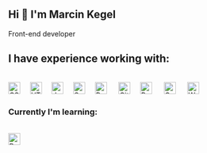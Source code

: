 ## Hi :wave: I'm Marcin Kegel

Front-end developer

## I have experience working with:


<br><img alt="CSS" title="CSS" src="https://user-images.githubusercontent.com/1680157/87443759-4a5f9600-c5cc-11ea-8ae0-715433c1f781.png" height="24">&nbsp;&nbsp;&nbsp;&nbsp;
<img alt="HTML" title="HTML" src="https://user-images.githubusercontent.com/1680157/87443762-4af82c80-c5cc-11ea-85cf-57be0e83c169.png" height="24">&nbsp;&nbsp;&nbsp;&nbsp;
<img alt="JavaScript" title="JavaScript" src="https://user-images.githubusercontent.com/1680157/87443764-4af82c80-c5cc-11ea-82c2-c368ee12cf6d.png" height="24">&nbsp;&nbsp;&nbsp;&nbsp; 
<img alt="SaSS" title="SASS" src="https://www.pngkit.com/png/detail/377-3771972_sass.png" height="24">&nbsp;&nbsp;&nbsp;&nbsp;
<img alt="ReactJS" title="ReactJS" src="https://cdn.worldvectorlogo.com/logos/react.svg" height="24"> &nbsp;&nbsp;&nbsp;&nbsp;
<img alt="Git" title="Git" src="https://user-images.githubusercontent.com/1680157/87443755-49c6ff80-c5cc-11ea-954a-579f7c72873a.png" height="24">&nbsp;&nbsp;&nbsp;&nbsp;
<img alt="Babel" src="https://www.vectorlogo.zone/logos/babeljs/babeljs-icon.svg" alt="babel" width="24" height="24"/> &nbsp;&nbsp;&nbsp;&nbsp;
<img alt="Gulp" src="https://www.seekicon.com/free-icon-download/gulp-icon_4.svg" alt="gulp" width="24" height="24"/> &nbsp;&nbsp;&nbsp;&nbsp;
<img alt="Webpack" src="https://www.seekicon.com/free-icon-download/webpack-icon_2.svg" alt="webpack" width="24" height="24"/>&nbsp;&nbsp;&nbsp;&nbsp;
<br>

  
### Currently I'm learning:

<br><img alt="Redux" title="Redux" src="https://cdn.iconscout.com/icon/free/png-64/redux-283024.png" height="24">







